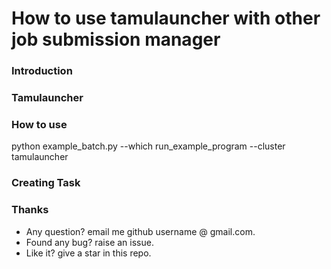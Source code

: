 # How to use tamulauncher with other job submission manager
### Introduction
### Tamulauncher
### How to use
python example_batch.py --which run_example_program --cluster tamulauncher
### Creating Task
### Thanks
* Any question? email me github username @ gmail.com.
* Found any bug? raise an issue.
* Like it? give a star in this repo.